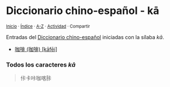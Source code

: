 # Diccionario chino-español - kā
<sup>[Inicio](https://github.com/jucardus.github.io/repo/blob/main/readme.md) · [Índice](https://github.com/jucardus.github.io/repo/blob/main/indices/chino-espanol.md) · [A-Z](https://github.com/jucardus.github.io/repo/blob/main/indices/alfabetico.md) · [Actividad](https://github.com/jucardus.github.io/repo/blob/main/indices/actividad.md) · Compartir</sup>

Entradas del [Diccionario chino-español](https://github.com/jucardus.github.io/repo/blob/main/indices/chino-espanol.md) iniciadas con la sílaba _kā_.

* [咖啡 (咖啡) [kāfēi]](https://github.com/jucardus.github.io/repo/blob/main/contenido/25/04/27/ka1-fei1.md)

### Todos los caracteres _kā_

> 佧卡咔咖喀胩
